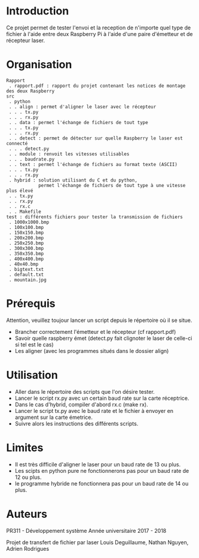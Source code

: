 # Introduction

Ce projet permet de tester l'envoi et la reception de n'importe quel type de fichier à l'aide entre deux Raspberry Pi à l'aide d'une paire d'émetteur et de récepteur laser.

# Organisation

```
Rapport
 . rapport.pdf : rapport du projet contenant les notices de montage des deux Raspberry
src
 . python
 . . align : permet d'aligner le laser avec le récepteur
 . . . tx.py
 . . . rx.py
 . . data : permet l'échange de fichiers de tout type
 . . . tx.py
 . . . rx.py
 . . detect : permet de détecter sur quelle Raspberry le laser est connecté
 . . . detect.py
 . . module : renvoit les vitesses utilisables
 . . . baudrate.py
 . . text : permet l'échange de fichiers au format texte (ASCII)
 . . . tx.py
 . . . rx.py
 . hybrid : solution utilisant du C et du python, 
            permet l'échange de fichiers de tout type à une vitesse plus élevé
 . . tx.py
 . . rx.py
 . . rx.c
 . . Makefile
test : différents fichiers pour tester la transmission de fichiers
 . 1000x1000.bmp
 . 100x100.bmp
 . 150x150.bmp
 . 200x200.bmp
 . 250x250.bmp
 . 300x300.bmp
 . 350x350.bmp
 . 400x400.bmp
 . 40x40.bmp
 . bigtext.txt
 . default.txt
 . mountain.jpg
```

# Prérequis

Attention, veuillez toujour lancer un script depuis le répertoire où il se situe.

* Brancher correctement l'émetteur et le récepteur (cf rapport.pdf)
* Savoir quelle raspberry émet (detect.py fait clignoter le laser de celle-ci si tel est le cas)
* Les aligner (avec les programmes situés dans le dossier align)

# Utilisation

* Aller dans le répertoire des scripts que l'on désire tester.
* Lancer le script rx.py avec un certain baud rate sur la carte réceptrice.
* Dans le cas d'hybrid, compiler d'abord rx.c (make rx).
* Lancer le script tx.py avec le baud rate et le fichier à envoyer en argument sur la carte émetrice.
* Suivre alors les instructions des différents scripts.

# Limites

* Il est très difficile d'aligner le laser pour un baud rate de 13 ou plus.
* Les scipts en python pure ne fonctionnerons pas pour un baud rate de 12 ou plus.
* le programme hybride ne fonctionnera pas pour un baud rate de 14 ou plus.

# Auteurs 

PR311 - Développement système
Année universitaire 2017 - 2018

Projet de transfert de fichier par laser
Louis Deguillaume, Nathan Nguyen, Adrien Rodrigues
